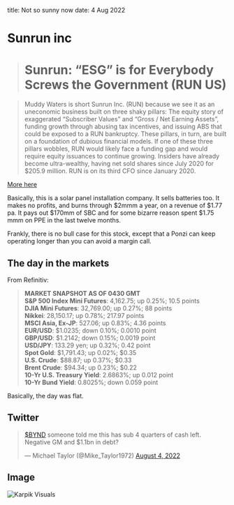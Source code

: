 title: Not so sunny now
date: 4 Aug 2022

# Sunrun inc

> # Sunrun: “ESG” is for Everybody Screws the Government (RUN US)


> Muddy Waters is short Sunrun Inc. (RUN) because we see it as an uneconomic business built on three shaky pillars: The equity story of exaggerated “Subscriber Values” and “Gross / Net Earning Assets”, funding growth through abusing tax incentives, and issuing ABS that could be exposed to a RUN bankruptcy. These pillars, in turn, are built on a foundation of dubious financial models. If one of these three pillars wobbles, RUN would likely face a funding gap and would require equity issuances to continue growing. Insiders have already become ultra-wealthy, having net sold shares since July 2020 for $205.9 million. RUN is on its third CFO since January 2020.

[More here](https://www.muddywatersresearch.com/research/run/mw-is-short-run)

Basically, this is a solar panel installation company.
It sells batteries too.
It makes no profits, and burns through $2mmm a year, on a revenue of $1.77 pa. 
It pays out $170mm of SBC and for some bizarre reason spent $1.75 mmm on PPE in the last twelve months.

Frankly, there is no bull case for this stock, except that a Ponzi can keep operating longer than you can avoid a margin call.

## The day in the markets

From Refinitiv:

> **MARKET SNAPSHOT AS OF 0430 GMT**  
**S&P 500 Index Mini Futures**: 4,162.75; up 0.25%; 10.5 points  
**DJIA Mini Futures**: 32,769.00; up 0.27%; 88 points  
**Nikkei**: 28,150.17; up 0.78%; 217.97 points  
**MSCI Asia, Ex-JP**: 527.06; up 0.83%; 4.36 points  
**EUR/USD**: $1.0235; down 0.10%; 0.0010 point  
**GBP/USD**: $1.2142; down 0.15%; 0.0019 point  
**USD/JPY**: 133.29 yen; up 0.32%; 0.42 point  
**Spot Gold**: $1,791.43; up 0.02%; $0.35  
**U.S. Crude**: $88.87; up 0.37%; $0.33  
**Brent Crude**: $94.34; up 0.23%; $0.22  
**10-Yr U.S. Treasury Yield**: 2.6863%; up 0.012 point  
**10-Yr Bund Yield**: 0.8025%; down 0.059 point​

Basically, the day was flat. 

## Twitter
<blockquote class="twitter-tweet"><p lang="en" dir="ltr"><a href="https://twitter.com/search?q=%24BYND&amp;src=ctag&amp;ref_src=twsrc%5Etfw">$BYND</a> someone told me this has sub 4 quarters of cash left. Negative GM and $1.1bn in debt?</p>&mdash; Michael Taylor (@Mike_Taylor1972) <a href="https://twitter.com/Mike_Taylor1972/status/1555334793738477570?ref_src=twsrc%5Etfw">August 4, 2022</a></blockquote> <script async src="https://platform.twitter.com/widgets.js" charset="utf-8"></script>


## Image

![Karpik Visuals](https://pbs.twimg.com/media/FZYE63sX0AAV5Uw?format=jpg&name=medium)